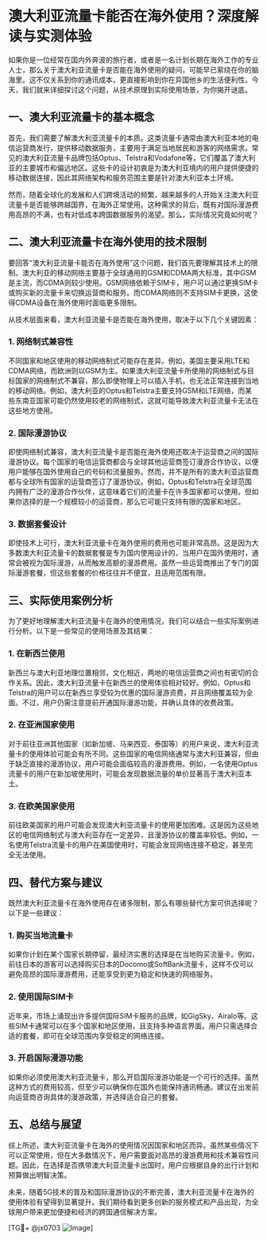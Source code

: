 # 澳大利亚流量卡能否在海外使用？深度解读与实测体验

如果你是一位经常在国内外奔波的旅行者，或者是一名计划长期在海外工作的专业人士，那么关于澳大利亚流量卡是否能在海外使用的疑问，可能早已萦绕在你的脑海里。这不仅关系到你的通讯成本，更直接影响到你在异国他乡的生活便利性。今天，我们就来详细探讨这个问题，从技术原理到实际使用场景，为你揭开谜底。

## 一、澳大利亚流量卡的基本概念

首先，我们需要了解澳大利亚流量卡的本质。这类流量卡通常由澳大利亚本地的电信运营商发行，提供移动数据服务，主要用于满足当地居民和游客的网络需求。常见的澳大利亚流量卡品牌包括Optus、Telstra和Vodafone等，它们覆盖了澳大利亚的主要城市和偏远地区。这些卡的设计初衷是为澳大利亚境内的用户提供便捷的移动数据连接，因此其网络架构和服务范围主要是针对澳大利亚本土环境。

然而，随着全球化的发展和人们跨境活动的频繁，越来越多的人开始关注澳大利亚流量卡是否能够跨越国界，在海外正常使用。这种需求的背后，既有对国际漫游费用高昂的不满，也有对低成本跨国数据服务的渴望。那么，实际情况究竟如何呢？

## 二、澳大利亚流量卡在海外使用的技术限制

要回答“澳大利亚流量卡能否在海外使用”这个问题，我们首先要理解其技术上的限制。澳大利亚的移动网络主要基于全球通用的GSM和CDMA两大标准，其中GSM是主流，而CDMA则较少使用。GSM网络依赖于SIM卡，用户可以通过更换SIM卡或购买新的流量卡来切换运营商和服务。而CDMA网络则不支持SIM卡更换，这使得CDMA设备在海外使用时面临更多限制。

从技术层面来看，澳大利亚流量卡是否能在海外使用，取决于以下几个关键因素：

### 1. 网络制式兼容性

不同国家和地区使用的移动网络制式可能存在差异。例如，美国主要采用LTE和CDMA网络，而欧洲则以GSM为主。如果澳大利亚流量卡所使用的网络制式与目标国家的网络制式不兼容，那么即使物理上可以插入手机，也无法正常连接到当地的移动网络。例如，澳大利亚的Optus和Telstra主要支持GSM和LTE网络，而某些东南亚国家可能仍然使用较老的网络制式，这就可能导致澳大利亚流量卡无法在这些地方使用。

### 2. 国际漫游协议

即使网络制式兼容，澳大利亚流量卡是否能在海外使用还取决于运营商之间的国际漫游协议。每个国家的电信运营商都会与全球其他运营商签订漫游合作协议，以便用户能够在国外使用自己的号码和流量服务。然而，并不是所有的澳大利亚运营商都与全球所有国家的运营商签订了漫游协议。例如，Optus和Telstra在全球范围内拥有广泛的漫游合作伙伴，这意味着它们的流量卡在许多国家都可以使用。但如果你选择的是一个规模较小的运营商，那么它可能只支持有限的国家和地区。

### 3. 数据套餐设计

即使技术上可行，澳大利亚流量卡在海外使用的费用也可能非常高昂。这是因为大多数澳大利亚流量卡的数据套餐是专为国内使用设计的，当用户在国外使用时，通常会被视为国际漫游，从而触发高额的漫游费用。虽然一些运营商推出了专门的国际漫游套餐，但这些套餐的价格往往并不便宜，且适用范围有限。

## 三、实际使用案例分析

为了更好地理解澳大利亚流量卡在海外的使用情况，我们可以结合一些实际案例进行分析。以下是一些常见的使用场景及其结果：

### 1. 在新西兰使用

新西兰与澳大利亚地理位置相邻，文化相近，两地的电信运营商之间也有密切的合作关系。因此，澳大利亚流量卡在新西兰的使用体验相对较好。例如，Optus和Telstra的用户可以在新西兰享受较为优惠的国际漫游资费，并且网络覆盖较为全面。不过，用户仍需注意提前开通国际漫游功能，并确认具体的收费政策。

### 2. 在亚洲国家使用

对于前往亚洲其他国家（如新加坡、马来西亚、泰国等）的用户来说，澳大利亚流量卡的使用体验可能会有所不同。这些国家的电信网络通常与澳大利亚兼容，但由于缺乏直接的漫游协议，用户可能会面临较高的漫游费用。例如，一名使用Optus流量卡的用户在新加坡使用时，可能会发现数据流量的单价显著高于澳大利亚本土。

### 3. 在欧美国家使用

前往欧美国家的用户可能会发现澳大利亚流量卡的使用更加困难。这是因为这些地区的电信网络制式与澳大利亚存在一定差异，且漫游协议的覆盖率较低。例如，一名使用Telstra流量卡的用户在美国使用时，可能会发现网络连接不稳定，甚至完全无法使用。

## 四、替代方案与建议

既然澳大利亚流量卡在海外使用存在诸多限制，那么有哪些替代方案可供选择呢？以下是一些建议：

### 1. 购买当地流量卡

如果你计划在某个国家长期停留，最经济实惠的选择是在当地购买流量卡。例如，前往日本的游客可以选择购买日本的Docomo或SoftBank流量卡，这样不仅可以避免高昂的国际漫游费用，还能享受到更为稳定和快速的网络服务。

### 2. 使用国际SIM卡

近年来，市场上涌现出许多提供国际SIM卡服务的品牌，如GigSky、Airalo等。这些SIM卡通常可以在多个国家和地区使用，且支持多种语言界面。用户只需选择合适的套餐，即可在全球范围内享受稳定的网络连接。

### 3. 开启国际漫游功能

如果你必须使用澳大利亚流量卡，那么开启国际漫游功能是一个可行的选择。虽然这种方式的费用较高，但至少可以确保你在国外也能保持通讯畅通。建议在出发前向运营商咨询具体的漫游政策，并选择适合自己的套餐。

## 五、总结与展望

综上所述，澳大利亚流量卡在海外的使用情况因国家和地区而异。虽然某些情况下可以正常使用，但在大多数情况下，用户需要面对高昂的漫游费用和技术兼容性问题。因此，在选择是否携带澳大利亚流量卡出国时，用户应根据自身的出行计划和预算做出明智决策。

未来，随着5G技术的普及和国际漫游协议的不断完善，澳大利亚流量卡在海外的使用体验有望得到显著提升。我们期待看到更多创新的服务模式和产品出现，为全球用户带来更加便捷和经济的跨国通信解决方案。

[TG💪+ @jx0703 ![Image](https://github.com/user-attachments/assets/dbca1d08-cadb-493c-b0ec-ad6f7a83f270)]